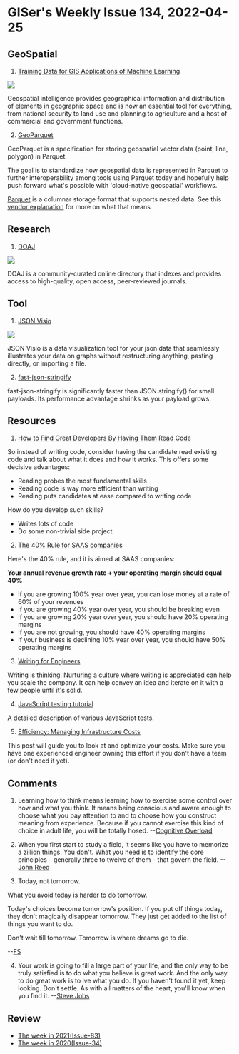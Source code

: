 # GISer's Weekly Issue 134, 2022-04-25

## GeoSpatial

1. [Training Data for GIS Applications of Machine Learning](https://www.geospatialworld.net/blogs/training-data-for-gis-applications-of-machine-learning/)

![](https://geospatialmedia.s3.amazonaws.com/wp-content/uploads/2020/08/GIS-Story-1-1024x576-864x486-1.jpg)

Geospatial intelligence provides geographical information and distribution of elements in geographic space and is now an essential tool for everything, from national security to land use and planning to agriculture and a host of commercial and government functions.

2. [GeoParquet](https://github.com/opengeospatial/geoparquet)

GeoParquet is a specification for storing geospatial vector data (point, line, polygon) in Parquet.

The goal is to standardize how geospatial data is represented in Parquet to further interoperability among tools using Parquet today and hopefully help push forward what's possible with 'cloud-native geospatial' workflows.

[Parquet](https://github.com/apache/parquet-format) is a columnar storage format that supports nested data. See this [vendor explanation](https://databricks.com/glossary/what-is-parquet) for more on what that means

## Research

1. [DOAJ](https://doaj.org/)

![](https://cdn.beekka.com/blogimg/asset/202108/bg2021082404.jpg)

DOAJ is a community-curated online directory that indexes and provides access to high-quality, open access, peer-reviewed journals.

## Tool

1. [JSON Visio](https://github.com/AykutSarac/jsonvisio.com)

![](https://github.com/AykutSarac/jsonvisio.com/raw/main/public/preview_2.png)

JSON Visio is a data visualization tool for your json data that seamlessly illustrates your data on graphs without restructuring anything, pasting directly, or importing a file.

2. [fast-json-stringify](https://github.com/fastify/fast-json-stringify)

fast-json-stringify is significantly faster than JSON.stringify() for small payloads. Its performance advantage shrinks as your payload grows.

## Resources

1. [How to Find Great Developers By Having Them Read Code](https://freakingrectangle.com/2022/04/15/how-to-freaking-hire-great-developers/)

So instead of writing code, consider having the candidate read existing code and talk about what it does and how it works. This offers some decisive advantages:

- Reading probes the most fundamental skills
- Reading code is way more efficient than writing
- Reading puts candidates at ease compared to writing code

How do you develop such skills?

- Writes lots of code
- Do some non-trivial side project

2. [The 40% Rule for SAAS companies](https://avc.com/2015/02/the-40-rule/)

Here's the 40% rule, and it is aimed at SAAS companies:

**Your annual revenue growth rate + your operating margin should equal 40%**

- if you are growing 100% year over year, you can lose money at a rate of 60% of your revenues
- If you are growing 40% year over year, you should be breaking even
- If you are growing 20% year over year, you should have 20% operating margins
- If you are not growing, you should have 40% operating margins
- If your business is declining 10% year over year, you should have 50% operating margins

3. [Writing for Engineers](https://www.heinrichhartmann.com/posts/writing/)

Writing is thinking. Nurturing a culture where writing is appreciated can help you scale the company. It can help convey an idea and iterate on it with a few people until it's solid.

4. [JavaScript testing tutorial](https://wanago.io/courses/javascript-testing-tutorial/)

A detailed description of various JavaScript tests.

5. [Efficiency: Managing Infrastructure Costs](https://infraeng.dev/efficiency/)

This post will guide you to look at and optimize your costs. Make sure you have one experienced engineer owning this effort if you don't have a team (or don't need it yet).

## Comments

1. Learning how to think means learning how to exercise some control over how and what you think. It means being conscious and aware enough to choose what you pay attention to and to choose how you construct meaning from experience. Because if you cannot exercise this kind of choice in adult life, you will be totally hosed.
   --[Cognitive Overload](https://fs.blog/the-history-of-cognitive-overload/)

2. When you first start to study a field, it seems like you have to memorize a zillion things. You don't. What you need is to identify the core principles – generally three to twelve of them – that govern the field.
   --[John Reed](https://fs.blog/brain-food/april-17-2022/)

3. Today, not tomorrow.

What you avoid today is harder to do tomorrow.

Today's choices become tomorrow's position. If you put off things today, they don't magically disappear tomorrow. They just get added to the list of things you want to do.

Don't wait till tomorrow. Tomorrow is where dreams go to die.

--[FS](https://fs.blog/brain-food/april-17-2022/)

4. Your work is going to fill a large part of your life, and the only way to be truly satisfied is to do what you believe is great work. And the only way to do great work is to lve what you do. If you haven't found it yet, keep looking. Don't settle. As with all matters of the heart, you'll know when you find it.
   --[Steve Jobs](https://www.brainyquote.com/quotes/steve_jobs_416859)

## Review

- [The week in 2021(Issue-83)](https://github.com/lkcozy/weekly/blob/master/docs/2021/issue-83.md)
- [The week in 2020(Issue-34)](https://github.com/lkcozy/weekly/blob/master/docs/2020/issue-34.md)
